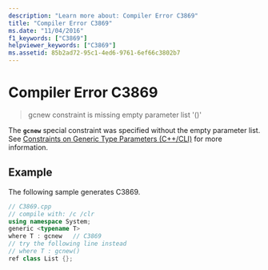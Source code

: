 ```yaml
---
description: "Learn more about: Compiler Error C3869"
title: "Compiler Error C3869"
ms.date: "11/04/2016"
f1_keywords: ["C3869"]
helpviewer_keywords: ["C3869"]
ms.assetid: 85b2ad72-95c1-4ed6-9761-6ef66c3802b7
---
```

# Compiler Error C3869

> gcnew constraint is missing empty parameter list '()'

The **`gcnew`** special constraint was specified without the empty parameter list. See [Constraints on Generic Type Parameters (C++/CLI)](../../extensions/constraints-on-generic-type-parameters-cpp-cli.md) for more information.

## Example

The following sample generates C3869.

```cpp
// C3869.cpp
// compile with: /c /clr
using namespace System;
generic <typename T>
where T : gcnew   // C3869
// try the following line instead
// where T : gcnew()
ref class List {};
```
